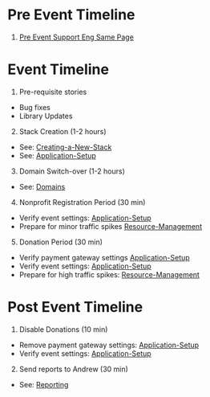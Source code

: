 # Pre Event Timeline

1. [Pre Event Support Eng Same Page](pre-event-support-eng-same-page.md)

# Event Timeline

1. Pre-requisite stories
  - Bug fixes
  - Library Updates
2. Stack Creation (1-2 hours)
  - See: [Creating-a-New-Stack](creating-a-new-stack.md)
  - See: [Application-Setup](application-setup.md)
3. Domain Switch-over (1-2 hours)
  - See: [Domains](domains.md)
4. Nonprofit Registration Period (30 min)
  - Verify event settings: [Application-Setup](application-setup.md#event-settings)
  - Prepare for minor traffic spikes [Resource-Management](resource-management.md)
5. Donation Period (30 min)
  - Verify payment gateway settings [Application-Setup](application-setup.md#payment-gateway-settings)
  - Verify event settings: [Application-Setup](application-setup.md#event-settings)
  - Prepare for high traffic spikes: [Resource-Management](resource-management.md)

# Post Event Timeline

1. Disable Donations (10 min)
  - Remove payment gateway settings: [Application-Setup](application-setup.md#payment-gateway-settings)
  - Verify event settings: [Application-Setup](application-setup.md#event-settings)
2. Send reports to Andrew (30 min)
  - See: [Reporting](reporting.md)
